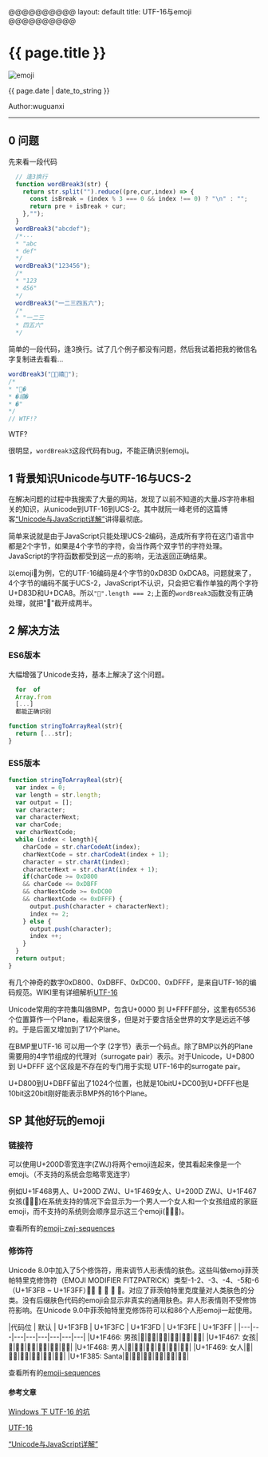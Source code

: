 @@@@@@@@@@
layout: default
title: UTF-16与emoji
@@@@@@@@@@

# {{ page.title }}

![emoji](/blog/images/blog/emoji.jpg)


{{ page.date | date_to_string }}

Author:wuguanxi

***

## 0 问题

先来看一段代码

```javascript
  // 逢3换行
  function wordBreak3(str) {
    return str.split("").reduce((pre,cur,index) => {
      const isBreak = (index % 3 === 0 && index !== 0) ? "\n" : "";
      return pre + isBreak + cur;
    },"");
  }
  wordBreak3("abcdef");
  /*···
  * "abc
  * def"
  */
  wordBreak3("123456");
  /*
  * "123
  * 456"
  */
  wordBreak3("一二三四五六");
  /*
  * "一二三
  * 四五六"
  */
```

简单的一段代码，逢3换行。试了几个例子都没有问题，然后我试着把我的微信名字复制进去看看...

```javascript
wordBreak3("💨💨禧🐳");
/*
* "💨�
* �禧�
* �"
*/
// WTF!?
```

WTF?

很明显，`wordBreak3`这段代码有bug，不能正确识别emoji。

## 1 背景知识Unicode与UTF-16与UCS-2

在解决问题的过程中我搜索了大量的网站，发现了以前不知道的大量JS字符串相关的知识，从unicode到UTF-16到UCS-2。其中就阮一峰老师的这篇博客[“Unicode与JavaScript详解”](http://www.ruanyifeng.com/blog/2014/12/unicode.html)讲得最彻底。

简单来说就是由于JavaScript只能处理UCS-2编码，造成所有字符在这门语言中都是2个字节，如果是4个字节的字符，会当作两个双字节的字符处理。JavaScript的字符函数都受到这一点的影响，无法返回正确结果。

以emoji💨为例，它的UTF-16编码是4个字节的0xD83D 0xDCA8。问题就来了，4个字节的编码不属于UCS-2，JavaScript不认识，只会把它看作单独的两个字符U+D83D和U+DCA8。所以`"💨".length === 2;`上面的`wordBreak3`函数没有正确处理，就把"💨"截开成两半。

## 2 解决方法

### ES6版本
大幅增强了Unicode支持，基本上解决了这个问题。

```javascript
  for  of 
  Array.from
  [...]
  都能正确识别
````

```javascript
function stringToArrayReal(str){
  return [...str];
}
```

### ES5版本

```javascript
function stringToArrayReal(str){
  var index = 0;
  var length = str.length;
  var output = [];
  var character;
  var characterNext;
  var charCode;
  var charNextCode;
  while (index < length){
    charCode = str.charCodeAt(index);
    charNextCode = str.charCodeAt(index + 1);
    character = str.charAt(index);
    characterNext = str.charAt(index + 1);
    if(charCode >= 0xD800 
    && charCode <= 0xDBFF 
    && charNextCode >= 0xDC00 
    && charNextCode <= 0xDFFF) {
      output.push(character + characterNext);
      index += 2;
    } else {
      output.push(character);
      index ++;
    }
  }
  return output;
}
```

有几个神奇的数字0xD800、0xDBFF、0xDC00、0xDFFF，是来自UTF-16的编码规范。WIKI里有详细解析[UTF-16](https://zh.wikipedia.org/wiki/UTF-16)

Unicode常用的字符集叫做BMP，包含U+0000 到 U+FFFF部分，这里有65536个位置算作一个Plane，看起来很多，但是对于要含括全世界的文字是远远不够的。于是后面又增加到了17个Plane。

在BMP里UTF-16 可以用一个字 (2字节）表示一个码点。除了BMP以外的Plane需要用的4字节组成的代理对（surrogate pair）表示。对于Unicode，U+D800 到 U+DFFF 这个区段是不存在的专门用于实现 UTF-16中的surrogate pair。

U+D800到U+DBFF留出了1024个位置，也就是10bitU+DC00到U+DFFF也是10bit这20bit刚好能表示BMP外的16个Plane。


## SP 其他好玩的emoji
### 链接符
可以使用U+200D零宽连字(ZWJ)将两个emoji连起来，使其看起来像是一个emoji。（不支持的系统会忽略零宽连字）

例如U+1F468男人、U+200D ZWJ、U+1F469女人、U+200D ZWJ、U+1F467女孩(👨‍👩‍👧)在系统支持的情况下会显示为一个男人一个女人和一个女孩组成的家庭emoji，而不支持的系统则会顺序显示这三个emoji(👨👩👧)。

查看所有的[emoji-zwj-sequences](http://www.unicode.org/Public/emoji/12.0/emoji-zwj-sequences.txt)

### 修饰符
Unicode 8.0中加入了5个修饰符，用来调节人形表情的肤色。这些叫做emoji菲茨帕特里克修饰符（EMOJI MODIFIER FITZPATRICK）类型-1-2、-3、-4、-5和-6（U+1F3FB ~ U+1F3FF）：🏻 🏼 🏽 🏾 🏿。对应了菲茨帕特里克度量对人类肤色的分类。没有后缀肤色代码的emoji会显示非真实的通用肤色。非人形表情则不受修饰符影响。在Unicode 9.0中菲茨帕特里克修饰符可以和86个人形emoji一起使用。



|代码位	| 默认	| U+1F3FB | U+1F3FC | U+1F3FD | U+1F3FE | U+1F3FF |
|---|---|---|---|---|---|---|---|
|U+1F466: 男孩|👦|👦🏻|👦🏼|👦🏽|👦🏾|👦🏿|
|U+1F467: 女孩|👧|👧🏻|👧🏼|👧🏽|👧🏾|👧🏿|
|U+1F468: 男人|👨|👨🏻|👨🏼|👨🏽|👨🏾|👨🏿|
|U+1F469: 女人|👩|👩🏻|👩🏼|👩🏽|👩🏾|👩🏿|
|U+1F385: Santa|🎅|🎅🏻|🎅🏼|🎅🏽|🎅🏾|🎅🏿|


查看所有的[emoji-sequences](http://www.unicode.org/Public/emoji/12.0/emoji-sequences.txt)


#### 参考文章

[Windows 下 UTF-16 的坑](https://blog.codingnow.com/2019/05/windows_utf16.html)

[UTF-16](https://zh.wikipedia.org/wiki/UTF-16)

[“Unicode与JavaScript详解”](http://www.ruanyifeng.com/blog/2014/12/unicode.html)



